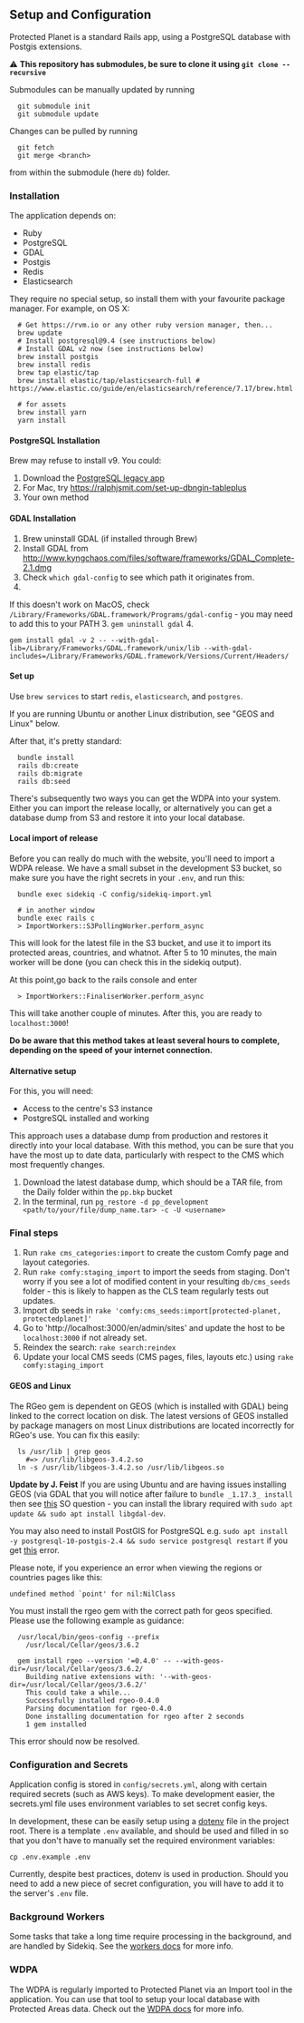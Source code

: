 ## Setup and Configuration

Protected Planet is a standard Rails app, using a PostgreSQL database with
Postgis extensions.

⚠️ **This repository has submodules, be sure to clone it using `git clone --recursive`**

Submodules can be manually updated by running
```
  git submodule init
  git submodule update
```
Changes can be pulled by running
```
  git fetch
  git merge <branch>
```
from within the submodule (here `db`) folder.

### Installation

The application depends on:

* Ruby
* PostgreSQL
* GDAL
* Postgis
* Redis
* Elasticsearch

They require no special setup, so install them with your favourite
package manager. For example, on OS X:

```
  # Get https://rvm.io or any other ruby version manager, then...
  brew update
  # Install postgresql@9.4 (see instructions below)
  # Install GDAL v2 now (see instructions below)
  brew install postgis
  brew install redis
  brew tap elastic/tap 
  brew install elastic/tap/elasticsearch-full # https://www.elastic.co/guide/en/elasticsearch/reference/7.17/brew.html

  # for assets
  brew install yarn
  yarn install
```
#### PostgreSQL Installation

Brew may refuse to install v9. You could:

1. Download the [PostgreSQL legacy app](https://postgresapp.com/downloads_legacy.html) 
2. For Mac, try https://ralphjsmit.com/set-up-dbngin-tableplus
3. Your own method

#### GDAL Installation
1. Brew uninstall GDAL (if installed through Brew)
2. Install GDAL from http://www.kyngchaos.com/files/software/frameworks/GDAL_Complete-2.1.dmg
3. Check `which gdal-config` to see which path it originates from. 
4. 
If this doesn't work on MacOS, check `/Library/Frameworks/GDAL.framework/Programs/gdal-config` - you may need to add this to your PATH
3. `gem uninstall gdal`
4.
```
gem install gdal -v 2 -- --with-gdal-lib=/Library/Frameworks/GDAL.framework/unix/lib --with-gdal-includes=/Library/Frameworks/GDAL.framework/Versions/Current/Headers/
```

#### Set up

Use `brew services` to start `redis`, `elasticsearch`, and `postgres`.

If you are running Ubuntu or another Linux distribution, see "GEOS and
Linux" below.

After that, it's pretty standard:

```
  bundle install
  rails db:create
  rails db:migrate
  rails db:seed
```

There's subsequently two ways you can get the WDPA into your system. Either you 
can import the release locally, or alternatively you can get a database dump from
S3 and restore it into your local database.

#### Local import of release

Before you can really do much with the website, you'll need to import
a WDPA release. We have a small subset in the development S3 bucket,
so make sure you have the right secrets in your `.env`, and run this:

```
  bundle exec sidekiq -C config/sidekiq-import.yml

  # in another window
  bundle exec rails c
  > ImportWorkers::S3PollingWorker.perform_async
```

This will look for the latest file in the S3 bucket, and use it to import
its protected areas, countries, and whatnot. After 5 to 10 minutes, the main
worker will be done (you can check this in the sidekiq output).

At this point,go back to the rails console and enter

```
  > ImportWorkers::FinaliserWorker.perform_async
```
This will take another couple of minutes. After this, you are ready to `localhost:3000`!

**Do be aware that this method takes at least several hours to complete, depending
on the speed of your internet connection.** 

#### Alternative setup

For this, you will need: 
- Access to the centre's S3 instance
- PostgreSQL installed and working

This approach uses a database dump from production and restores it directly into 
your local database. With this method, you can be sure that you have the most up
to date data, particularly with respect to the CMS which most frequently changes. 

1. Download the latest database dump, which should be a TAR file, from the Daily folder within the `pp.bkp` bucket
2. In the terminal, run `pg_restore -d pp_development <path/to/your/file/dump_name.tar> -c -U <username>`


### Final steps

1. Run `rake cms_categories:import` to create the custom Comfy page and layout categories.
2. Run `rake comfy:staging_import` to import the seeds from staging. Don't worry if you see a lot of modified content
in your resulting `db/cms_seeds` folder - this is likely to happen as the CLS team regularly tests out updates. 
3. Import db seeds in `rake 'comfy:cms_seeds:import[protected-planet, protectedplanet]'`
4. Go to 'http://localhost:3000/en/admin/sites' and update the host to be `localhost:3000`
if not already set.
3. Reindex the search: `rake search:reindex` 
4. Update your local CMS seeds (CMS pages, files, layouts etc.) using `rake comfy:staging_import` 

#### GEOS and Linux

The RGeo gem is dependent on GEOS (which is installed with GDAL) being
linked to the correct location on disk. The latest versions of GEOS
installed by package managers on most Linux distributions are located
incorrectly for RGeo's use. You can fix this easily:

```
  ls /usr/lib | grep geos
    #=> /usr/lib/libgeos-3.4.2.so
  ln -s /usr/lib/libgeos-3.4.2.so /usr/lib/libgeos.so
```

**Update by J. Feist**
If you are using Ubuntu and are having issues installing GEOS (via GDAL that you will notice after failure to `bundle _1.17.3_ install` then see [this](https://stackoverflow.com/questions/12141422/error-gdal-config-not-found) SO question - you can install the library required with `sudo apt update && sudo apt install libgdal-dev`.

You may also need to install PostGIS for PostgreSQL e.g. `sudo apt install -y postgresql-10-postgis-2.4 && sudo service postgresql restart` if you get [this](https://gis.stackexchange.com/questions/271394/error-could-not-access-file-libdir-postgis-2-4-no-such-file-or-directory?newreg=ced3ebbc15f444e6b6fd0b64f7a8775b) error.

Please note, if you experience an error when viewing the regions or countries pages like this:

```
undefined method `point' for nil:NilClass
```

You must install the rgeo gem with the correct path for geos specified. Please use the following example as guidance:

```
  /usr/local/bin/geos-config --prefix
    /usr/local/Cellar/geos/3.6.2

  gem install rgeo --version '=0.4.0' -- --with-geos-dir=/usr/local/Cellar/geos/3.6.2/
    Building native extensions with: '--with-geos-dir=/usr/local/Cellar/geos/3.6.2/'
    This could take a while...
    Successfully installed rgeo-0.4.0
    Parsing documentation for rgeo-0.4.0
    Done installing documentation for rgeo after 2 seconds
    1 gem installed
```

This error should now be resolved.

### Configuration and Secrets

Application config is stored in `config/secrets.yml`, along with certain
required secrets (such as AWS keys). To make development easier, the
secrets.yml file uses environment variables to set secret config keys.

In development, these can be easily setup using a
[dotenv](https://github.com/bkeepers/dotenv) file in the project root.
There is a template `.env` available, and should be used and filled in so
that you don't have to manually set the required environment variables:

```
cp .env.example .env
```

Currently, despite best practices, dotenv is used in production. Should
you need to add a new piece of secret configuration, you will have to
add it to the server's `.env` file.

### Background Workers

Some tasks that take a long time require processing in the background,
and are handled by Sidekiq. See the [workers docs](workers.md) for more
info.

### WDPA

The WDPA is regularly imported to Protected Planet via an Import tool in
the application. You can use that tool to setup your local database with
Protected Areas data. Check out the [WDPA docs](wdpa.md) for more info.
